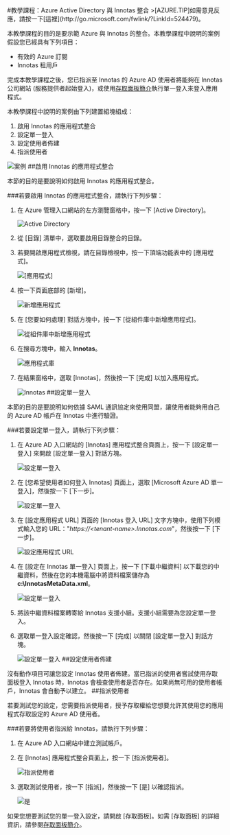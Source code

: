 <properties pageTitle="教學課程：Azure Active Directory 與 Innotas 整合 | Microsoft Azure" description="了解如何使用 Innotas 搭配 Azure Active Directory 來啟用單一登入、自動化佈建和更多功能！" services="active-directory" authors="MarkusVi"  documentationCenter="na" manager="stevenpo"/>
<tags ms.service="active-directory" ms.devlang="na" ms.topic="article" ms.tgt_pltfrm="na" ms.workload="identity" ms.date="08/01/2015" ms.author="markvi" />
#教學課程：Azure Active Directory 與 Innotas 整合
>[AZURE.TIP]如需意見反應，請按一下[這裡](http://go.microsoft.com/fwlink/?LinkId=524479)。
  
本教學課程的目的是要示範 Azure 與 Innotas 的整合。本教學課程中說明的案例假設您已經具有下列項目：

-   有效的 Azure 訂閱
-   Innotas 租用戶
  
完成本教學課程之後，您已指派至 Innotas 的 Azure AD 使用者將能夠在 Innotas 公司網站 (服務提供者起始登入)，或使用[存取面板簡介](https://msdn.microsoft.com/library/dn308586)執行單一登入來登入應用程式。
  
本教學課程中說明的案例由下列建置組塊組成：

1.  啟用 Innotas 的應用程式整合
2.  設定單一登入
3.  設定使用者佈建
4.  指派使用者

![案例](./media/active-directory-saas-innotas-tutorial/IC777331.png "案例")
##啟用 Innotas 的應用程式整合
  
本節的目的是要說明如何啟用 Innotas 的應用程式整合。

###若要啟用 Innotas 的應用程式整合，請執行下列步驟：

1.  在 Azure 管理入口網站的左方瀏覽窗格中，按一下 [Active Directory]。

    ![Active Directory](./media/active-directory-saas-innotas-tutorial/IC700993.png "Active Directory")

2.  從 [目錄] 清單中，選取要啟用目錄整合的目錄。

3.  若要開啟應用程式檢視，請在目錄檢視中，按一下頂端功能表中的 [應用程式]。

    ![[應用程式]](./media/active-directory-saas-innotas-tutorial/IC700994.png "[應用程式]")

4.  按一下頁面底部的 [新增]。

    ![新增應用程式](./media/active-directory-saas-innotas-tutorial/IC749321.png "新增應用程式")

5.  在 [您要如何處理] 對話方塊中，按一下 [從組件庫中新增應用程式]。

    ![從組件庫中新增應用程式](./media/active-directory-saas-innotas-tutorial/IC749322.png "從組件庫中新增應用程式")

6.  在搜尋方塊中，輸入 **Innotas**。

    ![應用程式庫](./media/active-directory-saas-innotas-tutorial/IC777332.png "應用程式庫")

7.  在結果窗格中，選取 [Innotas]，然後按一下 [完成] 以加入應用程式。

    ![Innotas](./media/active-directory-saas-innotas-tutorial/IC777333.png "Innotas")
##設定單一登入
  
本節的目的是要說明如何依據 SAML 通訊協定來使用同盟，讓使用者能夠用自己的 Azure AD 帳戶在 Innotas 中進行驗證。

###若要設定單一登入，請執行下列步驟：

1.  在 Azure AD 入口網站的 [Innotas] 應用程式整合頁面上，按一下 [設定單一登入] 來開啟 [設定單一登入] 對話方塊。

    ![設定單一登入](./media/active-directory-saas-innotas-tutorial/IC777334.png "設定單一登入")

2.  在 [您希望使用者如何登入 Innotas] 頁面上，選取 [Microsoft Azure AD 單一登入]，然後按一下 [下一步]。

    ![設定單一登入](./media/active-directory-saas-innotas-tutorial/IC777335.png "設定單一登入")

3.  在 [設定應用程式 URL] 頁面的 [Innotas 登入 URL] 文字方塊中，使用下列模式輸入您的 URL："*https://\<tenant-name>.Innotas.com*"，然後按一下 [下一步]。

    ![設定應用程式 URL](./media/active-directory-saas-innotas-tutorial/IC777336.png "設定應用程式 URL")

4.  在 [設定在 Innotas 單一登入] 頁面上，按一下 [下載中繼資料] 以下載您的中繼資料，然後在您的本機電腦中將資料檔案儲存為 **c:\\InnotasMetaData.xml**。

    ![設定單一登入](./media/active-directory-saas-innotas-tutorial/IC777337.png "設定單一登入")

5.  將該中繼資料檔案轉寄給 Innotas 支援小組。支援小組需要為您設定單一登入。

6.  選取單一登入設定確認，然後按一下 [完成] 以關閉 [設定單一登入] 對話方塊。

    ![設定單一登入](./media/active-directory-saas-innotas-tutorial/IC777338.png "設定單一登入")
##設定使用者佈建
  
沒有動作項目可讓您設定 Innotas 使用者佈建。當已指派的使用者嘗試使用存取面板登入 Innotas 時，Innotas 會檢查使用者是否存在。如果尚無可用的使用者帳戶，Innotas 會自動予以建立。
##指派使用者
  
若要測試您的設定，您需要指派使用者，授予存取權給您想要允許其使用您的應用程式存取設定的 Azure AD 使用者。

###若要將使用者指派給 Innotas，請執行下列步驟：

1.  在 Azure AD 入口網站中建立測試帳戶。

2.  在 [Innotas] 應用程式整合頁面上，按一下 [指派使用者]。

    ![指派使用者](./media/active-directory-saas-innotas-tutorial/IC777339.png "指派使用者")

3.  選取測試使用者，按一下 [指派]，然後按一下 [是] 以確認指派。

    ![是](./media/active-directory-saas-innotas-tutorial/IC767830.png "是")
  
如果您想要測試您的單一登入設定，請開啟 [存取面板]。如需 [存取面板] 的詳細資訊，請參閱[存取面板簡介](https://msdn.microsoft.com/library/dn308586)。

<!---HONumber=August15_HO7-->